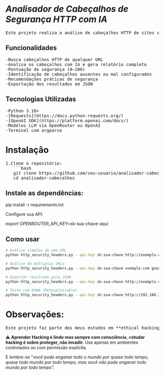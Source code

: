 # *Analisador de Cabeçalhos de Segurança HTTP com IA*

<pre><div><span></span><span>Este </span><span>projeto </span><span>realiza </span><span>a </span><span>análise </span><span>de </span><span>cabeçalhos </span><span>HTTP </span><span>de </span><span>sites </span><span>utilizando </span><span>modelos </span><span>de </span><span>linguagem </span><span>(LLMs) </span><span>como </span><span>o </span><span>OpenAI </span><span>ou </span><span>OpenRouter. </span><span>Ele </span><span>identifica </span><span>falhas </span><span>de </span><span>segurança, </span><span>recomenda </span><span>melhorias </span><span>e </span><span>gera </span><span>relatórios </span><span>detalhados </span><span>com </span><span>base </span><span>nas </span><span>melhores </span><span>práticas </span><span>da </span><span>web.</span></div></pre>

## Funcionalidades

<pre><div><span><span>-</span></span><span></span><span>Busca </span><span>cabeçalhos </span><span>HTTP </span><span>de </span><span>qualquer </span><span>URL
</span><span><span>-</span></span><span></span><span>Analisa </span><span>os </span><span>cabeçalhos </span><span>com </span><span>IA </span><span>e </span><span>gera </span><span>relatório </span><span>completo
</span><span><span>-</span></span><span></span><span>Pontuação </span><span>de </span><span>segurança </span><span>(0–100)
</span><span><span>-</span></span><span></span><span>Identificação </span><span>de </span><span>cabeçalhos </span><span>ausentes </span><span>ou </span><span>mal </span><span>configurados
</span><span><span>-</span></span><span></span><span>Recomendações </span><span>práticas </span><span>de </span><span>segurança
</span><span><span>-</span></span><span></span><span>Exportação </span><span>dos </span><span>resultados </span><span>em </span><span>JSON</span></div></pre>

## Tecnologias Utilizadas

<pre><div><span><span>-</span></span><span></span><span>Python </span><span>3.10+
</span><span><span>-</span></span><span></span><span>[</span><span><span>Requests</span></span><span>](</span><span><span>https://docs.python-requests.org/</span></span><span>)
</span><span><span>-</span></span><span></span><span>[</span><span><span>OpenAI SDK</span></span><span>](</span><span><span>https://platform.openai.com/docs/</span></span><span>)
</span><span><span>-</span></span><span></span><span>Modelos </span><span>LLM </span><span>via </span><span>OpenRouter </span><span>ou </span><span>OpenAI
</span><span><span>-</span></span><span></span><span>Terminal </span><span>com </span><span>argparse
</span></div></pre>

# **Instalação**

<pre><div><span><span>1.</span></span><span></span><span>Clone </span><span>o </span><span>repositório:
   </span><span><span>```bash
   git clone https://github.com/seu-usuario/analisador-cabecalhos.git
   cd analisador-cabecalhos</span></span></div></pre>

## Instale as dependências:

pip install -r requirements.txt

Configure sua API:

export OPENROUTER_API_KEY=sk-sua-chave-aqui

## Como usar

```bash
# Análise simples de uma URL
python http_security_headers.py --api-key sk-sua-chave http://exemplo.com

# Análise de múltiplas URLs
python http_security_headers.py --api-key sk-sua-chave exemplo.com google.com github.com

# Exportar resultado para JSON
python http_security_headers.py --api-key sk-sua-chave http://exemplo.com --exportar resultado.json

# Teste com DVWA (Metasploitable)
python http_security_headers.py --api-key sk-sua-chave http://192.168.186.129/dvwa/index.php

```

# Observações:

<pre><div><span>Este </span><span>projeto </span><span>faz </span><span>parte </span><span>dos </span><span>meus </span><span>estudos </span><span>em </span><span><span>**ethical hacking**. </span><span>A </span><span>ideia </span><span>é </span><span>aprender </span><span>na </span><span>prática </span><span>como </span><span>os </span><span>cabeçalhos </span><span>HTTP </span><span>influenciam </span><span>a </span><span>segurança </span><span>de </span><span>aplicações </span><span>web, </span><span>identificar </span><span>vulnerabilidades </span><span>e </span><span>aplicar </span><span>inteligência </span><span>artificial </span><span>para </span><span>gerar </span><span>relatórios </span><span>automatizados.</span></div></pre>

⚠️ **Aprender Hacking é lindo mas sempre com consciência**, e**studar hacking é sobre proteger, não invadir.** Use apenas em ambientes controlados ou com permissão explícita.

 E lembre-se "*você pode enganar todo o mundo por quase todo tempo, quase todo mundo por todo tempo, mas você não pode enganar todo mundo por todo tempo".*
